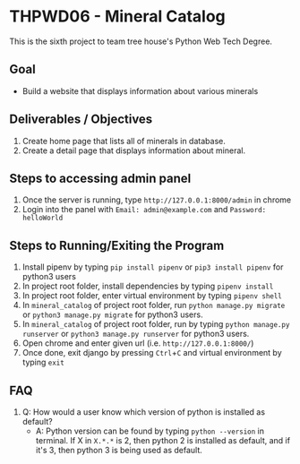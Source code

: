 # THPWD06 - Mineral Catalog

This is the sixth project to team tree house's Python Web Tech Degree.

## Goal
- Build a website that displays information about various minerals

## Deliverables / Objectives
1. Create home page that lists all of minerals in database.
2. Create a detail page that displays information about mineral.

## Steps to accessing admin panel
1. Once the server is running, type `http://127.0.0.1:8000/admin` in chrome
2. Login into the panel with `Email: admin@example.com` and `Password: helloWorld`

## Steps to Running/Exiting the Program
1. Install pipenv by typing `pip install pipenv` or `pip3 install pipenv` for python3 users
2. In project root folder, install dependencies by typing `pipenv install`
3. In project root folder, enter virtual environment by typing `pipenv shell`
4. In `mineral_catalog` of project root folder, run `python manage.py migrate` or `python3 manage.py migrate` for python3 users.
5. In `mineral_catalog` of project root folder, run  by typing `python manage.py runserver` or `python3 manage.py runserver` for python3 users.
6. Open chrome and enter given url (i.e. `http://127.0.0.1:8000/`)
7. Once done, exit django by pressing `Ctrl`+`C` and virtual environment by typing `exit`

## FAQ
1. Q: How would a user know which version of python is installed as default?
    - A: Python version can be found by typing `python --version` in terminal. If X in `X.*.*` is 2, then python 2 is installed as default, and if it's 3, then python 3 is being used as default.
